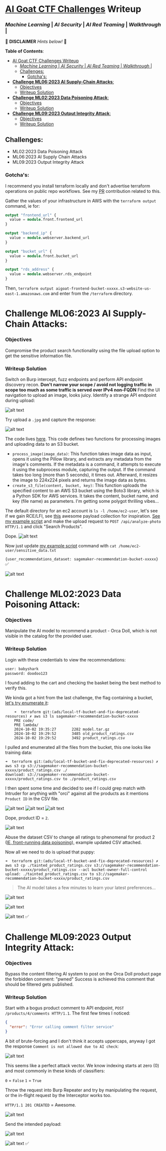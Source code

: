 # [AI Goat CTF Challenges](https://github.com/orcasecurity-research/AIGoat) Writeup
### *Machine Learning* | *AI Security* | *AI Red Teaming* | *Walkthrough* |

🐐 **DISCLAIMER** *Hints below!* 🐐

**Table of Contents**:
- [AI Goat CTF Challenges Writeup](#ai-goat-ctf-challenges-writeup)
    - [*Machine Learning* | *AI Security* | *AI Red Teaming* | *Walkthrough* |](#machine-learning--ai-security--ai-red-teaming--walkthrough-)
  - [Challenges:](#challenges)
    - [Gotcha's:](#gotchas)
- [**Challenge ML06:2023 AI Supply-Chain Attacks**:](#challenge-ml062023-ai-supply-chain-attacks)
    - [Objectives](#objectives)
    - [Writeup Solution](#writeup-solution)
- [**Challenge ML02:2023 Data Poisoning Attack**:](#challenge-ml022023-data-poisoning-attack)
    - [Objectives](#objectives-1)
    - [Writeup Solution](#writeup-solution-1)
- [**Challenge ML09:2023 Output Integrity Attack**:](#challenge-ml092023-output-integrity-attack)
    - [Objectives](#objectives-2)
    - [Writeup Solution](#writeup-solution-2)

## Challenges:

- ML02:2023 Data Poisoning Attack
- ML06:2023 AI Supply Chain Attacks
- ML09:2023 Output Integrity Attack

### Gotcha's:

I recommend you install terraform locally and don't advertise terraform operations on public repo workflows. See my [PR](https://github.com/orcasecurity-research/AIGoat/pull/4) contribution related to this.

Gather the values of your infrastructure in AWS with the `terraform output` command, ie for:

```terraform
output "frontend_url" {
  value = module.front.frontend_url
}

output "backend_ip" {
  value = module.webserver.backend_url
}

output "bucket_url" {
  value = module.front.bucket_url
}

output "rds_address" {
  value = module.webserver.rds_endpoint
}
```

Then, `terraform output aigoat-frontend-bucket-xxxxx.s3-website-us-east-1.amazonaws.com` and enter from the `/terraform` directory.

# **Challenge ML06:2023 AI Supply-Chain Attacks**:

### Objectives
Compromise the product search functionality using the file upload option to get the sensitive information file.

### Writeup Solution

Switch on Burp intercept, fuzz endpoints and perform API endpoint discovery recon.
**Don't narrow your scope / avoid not logging traffic in scope too much as some traffic is served over IPv4 non-FQDN**
Find the UI navigation to upload an image, looks juicy.
Identify a strange API endpoint during upload:

![alt text](image.png)

Try upload a `.jpg` and capture the response:

![alt text](image-1.png)

The code lives [here](https://github.com/orcasecurity-research/image-preprocessing-ai-goat/blob/main/image_preprocessing.py).
This code defines two functions for processing images and uploading data to an S3 bucket.
- `process_image(image_data)`: This function takes image data as input, opens it using the Pillow library, and extracts any metadata from the image's comments. If the metadata is a command, it attempts to execute it using the subprocess module, capturing the output. If the command takes too long (more than 5 seconds), it times out. Afterward, it resizes the image to 224x224 pixels and returns the image data as bytes.
- `create_s3_file(content, bucket, key)`: This function uploads the specified content to an AWS S3 bucket using the Boto3 library, which is a Python SDK for AWS services. It takes the content, bucket name, and key (file name) as parameters.
I'm getting some polygot thrilling vibes...

The default directory for an ec2 account is `ls -l /home/ec2-user`, let's see if we gain RCE/LFI, see [this](https://github.com/swisskyrepo/PayloadsAllTheThings) awesome payload collection for inspiration.
[See my example script](./polyglot_pil.py) and make the upload request to `POST /api/analyze-photo HTTP/1.1` and click "Search Products".

Dope.
![alt text](image-2.png)

Now just update [my example script](./polyglot_pil.py) command with `cat /home/ec2-user/sensitive_data.txt`

`{user_recommendations_dataset: sagemaker-recommendation-bucket-xxxxx}` ✅

![alt text](image-3.png)

# **Challenge ML02:2023 Data Poisoning Attack**:

### Objectives
Manipulate the AI model to recommend a product - Orca Doll, which is not visible in the catalog for the provided user.

### Writeup Solution

Login with these credentials to view the recommendations:
```sh
user: babyshark
password: doodoo123
```

I found adding to the cart and checking the basket being the best method to verify this.

We kinda got a hint from the last challenge, the flag containing a bucket, [let's try enumerate it](https://github.com/zer1t0/awsenum):

```shell
    ➜  terraform git:(ads/local-tf-bucket-and-fix-deprecated-resources) ✗ aws s3 ls sagemaker-recommendation-bucket-xxxxx
    PRE code/
    PRE lambda/
    2024-10-02 19:35:27       2282 model.tar.gz
    2024-10-02 19:29:52       3485 old_product_ratings.csv
    2024-10-02 19:29:52       3492 product_ratings.csv
```

I pulled and enumerated all the files from the bucket, this one looks like training data:

```shell
➜  terraform git:(ads/local-tf-bucket-and-fix-deprecated-resources) ✗ aws s3 cp s3://sagemaker-recommendation-bucket-xxxxx/product_ratings.csv ./
download: s3://sagemaker-recommendation-bucket-xxxxx/product_ratings.csv to ./product_ratings.csv
```

I then spent some time and decided to see if I could grep match with Intruder for anything with "orci" against all the products as it mentions `Product ID` in the CSV file.

![alt text](image-4.png)
![alt text](image-5.png)
![alt text](image-7.png)

Dope, product ID = `2`.

![alt text](image-6.png)

Abuse the dataset CSV to change all ratings to phenomenal for product 2 ([IE, front-running data poisoning](https://github.com/GangGreenTemperTatum/speaking/blob/main/dc604/hacker-summer-camp-23/Ads%20_%20Poisoning%20Web%20Training%20Datasets%20_%20Flow%20Diagram%20-%20Exploit%202%20Frontrunning%20Data%20Poisoning.jpeg)), example updated CSV attached.

Now all we need to do is upload that puppy:

```shell
➜  terraform git:(ads/local-tf-bucket-and-fix-deprecated-resources) ✗ aws s3 cp ./tainted_product_ratings.csv s3://sagemaker-recommendation-bucket-xxxxx/product_ratings.csv --acl bucket-owner-full-control  
upload: ./tainted_product_ratings.csv to s3://sagemaker-recommendation-bucket-xxxxx/product_ratings.csv
```

> The AI model takes a few minutes to learn your latest preferences...

![alt text](image-9.png)

![alt text](image-8.png)

![alt text](image-10.png) ✅

# **Challenge ML09:2023 Output Integrity Attack**:

### Objectives
Bypass the content filtering AI system to post on the Orca Doll product page the forbidden comment:
"pwned"
Success is achieved this comment that should be filtered gets published.

### Writeup Solution

Start with a bogus product comment to API endpoint, `POST /products/4/comments HTTP/1.1`. The first few times I noticed:

```json
{
  "error": "Error calling comment filter service"
}
```

A bit of brute-forcing and I don't think it accepts uppercaps, anyway I got the response `Comment is not allowed due to AI check`:

![alt text](image-11.png)

This seems like a perfect attack vector.
We know indexing starts at zero (0) and most commonly in these kinds of classifiers:

`0` = `False`
`1` = `True`

Throw the request into Burp Repeater and try by manipulating the request, or the in-flight request by the Interceptor works too.

`HTTP/1.1 201 CREATED` = Awesome.

![alt text](image-12.png)

Send the intended payload:

![alt text](image-13.png)

![alt text](image-14.png) ✅
